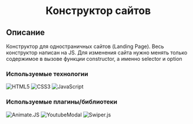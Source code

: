 <h1 align="center">Конструктор сайтов</h1>

## Описание
Конструктор для одностраничных сайтов (Landing Page).
Весь конструктор написан на JS.
Для изменения сайта нужно менять только содержимое в вызове функции constructor, а именно selector и option


### Используемые технологии
![HTML5](https://img.shields.io/badge/-HTML5-black?style=flat-square&logo=html5&logoColor=html)
![CSS3](https://img.shields.io/badge/-CSS3-black?style=flat-square&logo=css3&logoColor=css3)
![JavaScript](https://img.shields.io/badge/-JavaScript-black?style=flat-square&logo=javascript)

### Используемые плагины/библиотеки
![Animate.JS](https://img.shields.io/badge/-Animate.Js-black?style=flat-square&logo=animate.js&logoColor=animate.js)
![YoutubeModal](https://img.shields.io/badge/-YoutubeModal-black?style=flat-square&logo=youtubemodal&logoColor=youtubemodal)
![Swiper.js](https://img.shields.io/badge/-Swiper.Js-black?style=flat-square&logo=swiper.js&logoColor=swiper.js)

